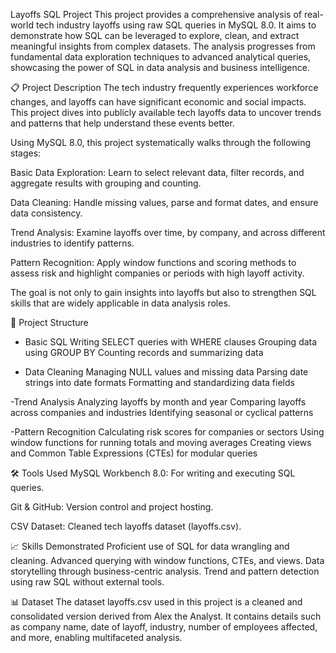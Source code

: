 Layoffs SQL Project
This project provides a comprehensive analysis of real-world tech industry layoffs using raw SQL queries in MySQL 8.0. It aims to demonstrate how SQL can be leveraged to explore, clean, and extract meaningful insights from complex datasets. The analysis progresses from fundamental data exploration techniques to advanced analytical queries, showcasing the power of SQL in data analysis and business intelligence.

📋 Project Description
The tech industry frequently experiences workforce changes, and layoffs can have significant economic and social impacts. This project dives into publicly available tech layoffs data to uncover trends and patterns that help understand these events better.

Using MySQL 8.0, this project systematically walks through the following stages:

Basic Data Exploration: Learn to select relevant data, filter records, and aggregate results with grouping and counting.

Data Cleaning: Handle missing values, parse and format dates, and ensure data consistency.

Trend Analysis: Examine layoffs over time, by company, and across different industries to identify patterns.

Pattern Recognition: Apply window functions and scoring methods to assess risk and highlight companies or periods with high layoff activity.

The goal is not only to gain insights into layoffs but also to strengthen SQL skills that are widely applicable in data analysis roles.

📁 Project Structure
- Basic SQL
Writing SELECT queries with WHERE clauses
Grouping data using GROUP BY
Counting records and summarizing data

- Data Cleaning
Managing NULL values and missing data
Parsing date strings into date formats
Formatting and standardizing data fields

-Trend Analysis
Analyzing layoffs by month and year
Comparing layoffs across companies and industries
Identifying seasonal or cyclical patterns

-Pattern Recognition
Calculating risk scores for companies or sectors
Using window functions for running totals and moving averages
Creating views and Common Table Expressions (CTEs) for modular queries

🛠️ Tools Used
MySQL Workbench 8.0: For writing and executing SQL queries.

Git & GitHub: Version control and project hosting.

CSV Dataset: Cleaned tech layoffs dataset (layoffs.csv).

📈 Skills Demonstrated
Proficient use of SQL for data wrangling and cleaning.
Advanced querying with window functions, CTEs, and views.
Data storytelling through business-centric analysis.
Trend and pattern detection using raw SQL without external tools.

📊 Dataset
The dataset layoffs.csv used in this project is a cleaned and consolidated version derived from Alex the Analyst. It contains details such as company name, date of layoff, industry, number of employees affected, and more, enabling multifaceted analysis.
